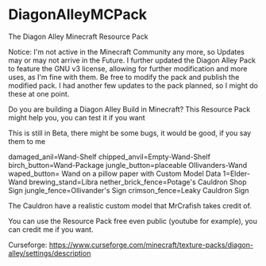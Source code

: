 # DiagonAlleyMCPack
The Diagon Alley Minecraft Resource Pack


Notice: I'm not active in the Minecraft Community any more, so Updates may or may not arrive in the Future. I further updated the Diagon Alley Pack to feature the GNU v3 license, allowing for further modification and more uses, as I'm fine with them. Be free to modify the pack and publish the modified pack. I had another few updates to the pack planned, so I might do these at one point.

 

Do you are building a Diagon Alley Build in Minecraft? This Resource Pack might help you, you can test it if you want

This is still in Beta, there might be some bugs, it would be good, if you say them to me

 

damaged_anil=Wand-Shelf
chipped_anvil=Empty-Wand-Shelf
birch_button=Wand-Package
jungle_button=placeable Ollivanders-Wand
waped_button= Wand on a pillow
paper with Custom Model Data 1=Elder-Wand
brewing_stand=Libra
nether_brick_fence=Potage's Cauldron Shop Sign
jungle_fence=Ollivander's Sign
crimson_fence=Leaky Cauldron Sign

 

The Cauldron have a realistic custom model that MrCrafish takes credit of.

 

You can use the Resource Pack free even public (youtube for example), you can credit me if you want.



Curseforge: https://www.curseforge.com/minecraft/texture-packs/diagon-alley/settings/description
